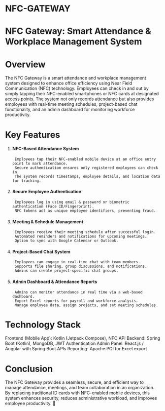 ﻿# NFC-GATEWAY

# NFC Gateway: Smart Attendance & Workplace Management System
# Overview

The NFC Gateway is a smart attendance and workplace management system designed to enhance office efficiency using Near Field Communication (NFC) technology. Employees can check in and out by simply tapping their NFC-enabled smartphones or NFC cards at designated access points. The system not only records attendance but also provides employees with real-time meeting schedules, project-based chat functionality, and an admin dashboard for monitoring workforce productivity.

# Key Features
1. #### NFC-Based Attendance System 
        Employees tap their NFC-enabled mobile device at an office entry point to mark attendance.
        Secure authentication ensures only registered employees can check in.
        The system records timestamps, employee details, and location data for tracking.
2. #### Secure Employee Authentication
        Employees log in using email & password or biometric authentication (Face ID/Fingerprint).
        NFC tokens act as unique employee identifiers, preventing fraud.
3. #### Meeting & Schedule Management
        Employees receive their meeting schedule after successful login.
        Automated reminders and notifications for upcoming meetings.
        Option to sync with Google Calendar or Outlook.
4. #### Project-Based Chat System
        Employees can engage in real-time chat with team members.
        Supports file sharing, group discussions, and notifications.
        Admins can create project-specific chat groups.
5. #### Admin Dashboard & Attendance Reports
        Admins can monitor attendance in real time via a web-based dashboard.
        Export Excel reports for payroll and workforce analysis.
        Manage employee data, assign projects, and set meeting schedules.
# Technology Stack

Frontend (Mobile App): Kotlin (Jetpack Compose), NFC API
Backend: Spring Boot (Kotlin), MongoDB, JWT Authentication
Admin Panel: React.js / Angular with Spring Boot APIs
Reporting: Apache POI for Excel export
# Conclusion
The NFC Gateway provides a seamless, secure, and efficient way to manage attendance, meetings, and team collaboration in an organization. By replacing traditional ID cards with NFC-enabled mobile devices, this system enhances security, reduces administrative workload, and improves employee productivity. 🚀
